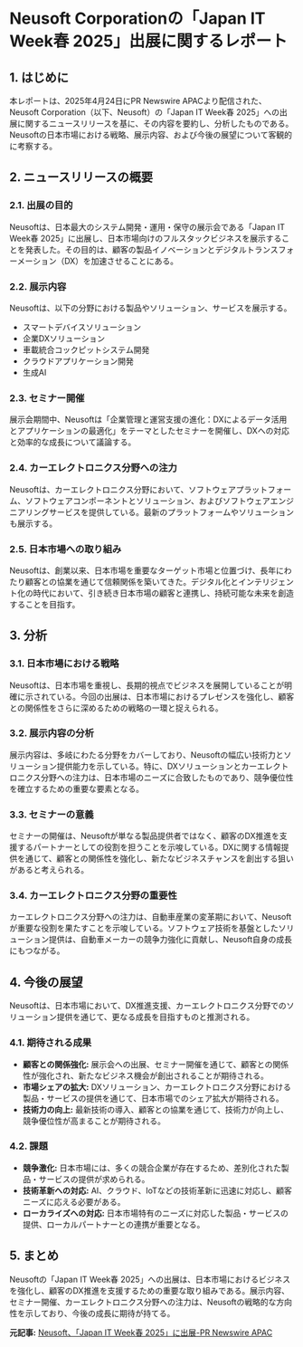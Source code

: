 # Neusoft Corporationの「Japan IT Week春 2025」出展に関するレポート

## 1. はじめに

本レポートは、2025年4月24日にPR Newswire APACより配信された、Neusoft Corporation（以下、Neusoft）の「Japan IT Week春 2025」への出展に関するニュースリリースを基に、その内容を要約し、分析したものである。Neusoftの日本市場における戦略、展示内容、および今後の展望について客観的に考察する。

## 2. ニュースリリースの概要

### 2.1. 出展の目的

Neusoftは、日本最大のシステム開発・運用・保守の展示会である「Japan IT Week春 2025」に出展し、日本市場向けのフルスタックビジネスを展示することを発表した。その目的は、顧客の製品イノベーションとデジタルトランスフォーメーション（DX）を加速させることにある。

### 2.2. 展示内容

Neusoftは、以下の分野における製品やソリューション、サービスを展示する。

* スマートデバイスソリューション
* 企業DXソリューション
* 車載統合コックピットシステム開発
* クラウドアプリケーション開発
* 生成AI

### 2.3. セミナー開催

展示会期間中、Neusoftは「企業管理と運営支援の進化：DXによるデータ活用とアプリケーションの最適化」をテーマとしたセミナーを開催し、DXへの対応と効率的な成長について議論する。

### 2.4. カーエレクトロニクス分野への注力

Neusoftは、カーエレクトロニクス分野において、ソフトウェアプラットフォーム、ソフトウェアコンポーネントとソリューション、およびソフトウェアエンジニアリングサービスを提供している。最新のプラットフォームやソリューションも展示する。

### 2.5. 日本市場への取り組み

Neusoftは、創業以来、日本市場を重要なターゲット市場と位置づけ、長年にわたり顧客との協業を通じて信頼関係を築いてきた。デジタル化とインテリジェント化の時代において、引き続き日本市場の顧客と連携し、持続可能な未来を創造することを目指す。

## 3. 分析

### 3.1. 日本市場における戦略

Neusoftは、日本市場を重視し、長期的視点でビジネスを展開していることが明確に示されている。今回の出展は、日本市場におけるプレゼンスを強化し、顧客との関係性をさらに深めるための戦略の一環と捉えられる。

### 3.2. 展示内容の分析

展示内容は、多岐にわたる分野をカバーしており、Neusoftの幅広い技術力とソリューション提供能力を示している。特に、DXソリューションとカーエレクトロニクス分野への注力は、日本市場のニーズに合致したものであり、競争優位性を確立するための重要な要素となる。

### 3.3. セミナーの意義

セミナーの開催は、Neusoftが単なる製品提供者ではなく、顧客のDX推進を支援するパートナーとしての役割を担うことを示唆している。DXに関する情報提供を通じて、顧客との関係性を強化し、新たなビジネスチャンスを創出する狙いがあると考えられる。

### 3.4. カーエレクトロニクス分野の重要性

カーエレクトロニクス分野への注力は、自動車産業の変革期において、Neusoftが重要な役割を果たすことを示唆している。ソフトウェア技術を基盤としたソリューション提供は、自動車メーカーの競争力強化に貢献し、Neusoft自身の成長にもつながる。

## 4. 今後の展望

Neusoftは、日本市場において、DX推進支援、カーエレクトロニクス分野でのソリューション提供を通じて、更なる成長を目指すものと推測される。

### 4.1. 期待される成果

* **顧客との関係強化:** 展示会への出展、セミナー開催を通じて、顧客との関係性が強化され、新たなビジネス機会が創出されることが期待される。
* **市場シェアの拡大:** DXソリューション、カーエレクトロニクス分野における製品・サービスの提供を通じて、日本市場でのシェア拡大が期待される。
* **技術力の向上:** 最新技術の導入、顧客との協業を通じて、技術力が向上し、競争優位性が高まることが期待される。

### 4.2. 課題

* **競争激化:** 日本市場には、多くの競合企業が存在するため、差別化された製品・サービスの提供が求められる。
* **技術革新への対応:** AI、クラウド、IoTなどの技術革新に迅速に対応し、顧客ニーズに応える必要がある。
* **ローカライズへの対応:** 日本市場特有のニーズに対応した製品・サービスの提供、ローカルパートナーとの連携が重要となる。

## 5. まとめ

Neusoftの「Japan IT Week春 2025」への出展は、日本市場におけるビジネスを強化し、顧客のDX推進を支援するための重要な取り組みである。展示内容、セミナー開催、カーエレクトロニクス分野への注力は、Neusoftの戦略的な方向性を示しており、今後の成長に期待が持てる。


**元記事:** [Neusoft、「Japan IT Week春 2025」に出展-PR Newswire APAC](https://jp.prnasia.com/story/125301905-3.shtml)